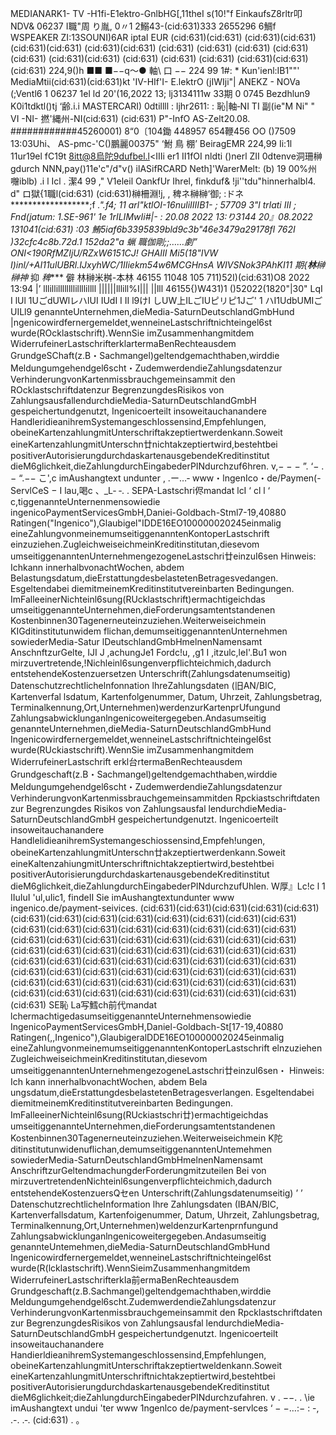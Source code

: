 MEDIANARK1- TV -H1fi-E1ektro-GnlbHG[,11theI s(10!"f EinkaufsZ8rltr叩NDV& 06237 I職"周 り胤, 0〃1 2鰯43-(cid:631)333 2655296 6鯛f WSPEAKER ZI:13SOUNI)6AR iptaI EUR (cid:631)(cid:631) (cid:631)(cid:631) (cid:631)(cid:631) (cid:631)(cid:631) (cid:631) (cid:631) (cid:631) (cid:631) (cid:631) (cid:631)(cid:631) (cid:631) (cid:631) (cid:631) (cid:631)(cid:631) (cid:631) 224,9()h ■■ ■−−q〜● 軸\ 口 −− 224 99 1#: * Kun'ienl:IB1""' MediaMtii(cid:631)(cid:631)kt 'IV-HIf'I- E.lektrO (jIWIji"| ANEKZ - NOVa (;Ventl6 1 06237 1el ld 20'(16,2022 13; lj3134111w 33期 0 0745 Bezdhlun9 K0i1tdktl()tj ‘齢.i.i MASTERCARI) 0dtillll : ljhr2611: : 恥|軸‐NI TI 副(ie"M Ni" " VI -NI- 撚'縄州-NI(cid:631) (cid:631) P"-InfO AS-Zelt20.08. ############45260001) 8“0〔104鋤 448957 654鞭456 OO ()7509 13:03Uhi、 AS-pmc-'C()鵬麗00375" ‘鮒 鳥 棚’ BeiragEMR 224,99 Ii:1l 11ur19el fC19t 8itt@8烏陀9dufbel.l<IIIi er1 II1fOI nldti ()nerl ZII 0dtenve洞珊榊gdurch NNN,pay()11e'c"/d"v() ilASifRCARD Neth]'WarerMelt: (b) 19 00%州囎iblb) .i l Icl . 潔4 99 ," V1eleil OankfUr Ihrel, finkduf& !ji''tdu"hinnerhalbl4. d" ロ獄{1職l(cid:631) (cid:631)榊柵淵!j, , 稗ネ榊榊‘御; :ドネ******************;f ***.*".f*4; 11 arl"ktlOI-16nuliIIIIB1- ; 57709 3"l trlati III ; Fnd(jatum: 1.SE-961' 1e 1rILIMwIi#|- : 20.08 2022 13:り3144 20』08.2022 131041(cid:631) :03 鮪5iaf6b3395839bld9c3b"46e3479a29178fl 762I )32cfc4c8b.72d.1 152da2"a 蝋 職伽剛;;……劇” ONI<190RfMZIjU/RZxW6151CJ! GHAIII Mi5(18"IVW I)inl/+AI11ulUBRl.IJxyhWC/1IIiekm54w6MCGHnsA WIVSNok3PAhKI11 *期{**林**榊榊*神* 抑 *稗**** 僻 林榊米桝-本林 46155 11048 105 711)52I)(cid:631)O8 2022 13:94 |’ lllillillllllllillllillll ||||||lllill%I||| ||lll 46155{)W431)1 ()52022(1820"|30" LqI I lUl 1UごdUWlレハlUI IUdI I II l9けI しUW上ILごIUピリピ1Jご' 1 ハI1UdbUMIごUILl9 genannteUnternehmen,dieMedia-SaturnDeutschlandGmbHund |ngenicowirdfernergemeldet,wenneineLastschriftnichteingel6st wurde(ROcklastschrift).WennSie imZusammenhangmitdem WiderrufeinerLastschrifterklartermaBenRechteausdem GrundgeSChaft(z.B・Sachmangel)geltendgemachthaben,wirddie Meldungumgehendgel6scht・ZudemwerdendieZahlungsdatenzur VerhinderungvonKartenmissbrauchgemeinsammit den ROcklastschriftdatenzur BegrenzungdesRisikos von ZahlungsausfallendurchdieMedia-SaturnDeutschlandGmbH gespeichertundgenutzt, Ingenicoerteilt insoweitauchanandere HandleridieanihremSystemangeschIossensind,Empfehlungen, obeineKartenzahlungmitUnterschriftakzeptiertwerdenkann.Soweit eineKartenzahlungmitUnterschn廿nichtakzeptiertwird,bestehtbei positiverAutorisierungdurchdaskartenausgebendeKreditinstitut dieM6glichkeit,dieZahlungdurchEingabederPINdurchzuf6hren. v,− − − ”. ‘− . − “.−− こ',c imAushangtext undunter , .ー…‐ www・lngenIco・de/Paymen(-ServlCeS − I lau,喝c 、_L‐ ‐. . SEPA-Lastschri侭mandat lcI ‘ cl l ‘ c,tiggenannteUnternenmensowiedie ingenicoPaymentServicesGmbH,Daniei-Goldbach-Stml7-19,40880 Ratingen("Ingenico"),Glaubigel"IDDE16EO100000020245einmalig eineZahlungvonmeinemumseitiggenanntenKontoperLastschrift einzuziehen.ZugleichweiseichmeinKreditinstitutan,diesevom umseitiggenanntenUnternehmengezogeneLastschri廿einzuI6sen Hinweis: Ichkann innerhalbvonachtWochen, abdem Belastungsdatum,dieErstattungdesbelastetenBetragesvedangen. Esgeltendabei diemitmeinemKreditinstitutvereinbarten Bedingungen. ImFalleeinerNichteinl6sung(RUcklastschrift)ermachtigeichdas umseitiggenannteUnternehmen,dieForderungsamtentstandenen Kostenbinnen30Tagenerneuteinzuziehen.Weiterweiseichmein KIGditinstitutunwidem flichan,demumseitiggenanntenUnternehmen sowiederMedia-Satur lDeutschlandGmbHmelnenNamensamt AnschnftzurGelte, IJI J ,achungJe1 Fordc!u, ,g1 I ,itzulc,leI'.Bu1 won mirzuvertretende,!Nichleinl6sungenverpflichteichmich,dadurch entstehendeKostenzuersetzen Unterschrift(Zahlungsdatenumseitig) DatenschutzrechtIichelnfonnation lhreZahlungsdaten (旧AN/BIC, Kartenverfal lsdatum, Kartenfolgenummer, Datum, Uhrzeit, Zahlungsbetrag, Terminalkennung,Ort,Unternehmen)werdenzurKartenprUfungund Zahlungsabwicklunganlngenicoweitergegeben.Andasumseitig genannteUnternehmen,dieMedia-SaturnDeutschlandGmbHund Ingenicowirdfernergemeldet,wenneineLastschriftnichteingel6st wurde(RUckiastschrift).WennSie imZusammenhangmitdem WiderrufeinerLastschrift erkl台rtermaBenRechteausdem Grundgeschaft(z.B・Sachmangel)geltendgemachthaben,wirddie Meldungumgehendgel6scht・ZudemwerdendieZahlungsdatenzur VerhinderungvonKartenmissbrauchgemeinsammitden Rpckiastschriftdaten zur Begrenzungdes Risikos von Zahlungsausfal lendurchdieMedia-SaturnDeutschlandGmbH gespeichertundgenutzt. Ingenicoerteilt insoweitauchanandere HandlelidieanihremSystemangeschiossensind,Empfeh!ungen, obeineKartenzahlungmitUnterschn廿akzeptiertwerdenkann.Soweit eineKaltenzahiungmitUnterschriftnichtakzeptiertwird,bestehtbei positiverAutorisierungdurchdaskartenausgebendeKreditinstitut dieM6glichkeit,dieZahlungdurchEingabederPINdurchzufUhlen. W厚』Lc!c l 1 IIuIuI 'ul,uIic1, findeII Sie imAushangtextundunter www ingenico.de/payment-seivices. (cid:631)(cid:631)(cid:631)(cid:631)(cid:631)(cid:631)(cid:631)(cid:631)(cid:631)(cid:631)(cid:631)(cid:631)(cid:631)(cid:631)(cid:631)(cid:631)(cid:631)(cid:631)(cid:631)(cid:631)(cid:631)(cid:631)(cid:631)(cid:631)(cid:631)(cid:631)(cid:631)(cid:631)(cid:631)(cid:631)(cid:631)(cid:631)(cid:631)(cid:631)(cid:631)(cid:631)(cid:631)(cid:631)(cid:631)(cid:631)(cid:631)(cid:631)(cid:631)(cid:631)(cid:631)(cid:631)(cid:631)(cid:631)(cid:631)(cid:631)(cid:631)(cid:631)(cid:631)(cid:631)(cid:631)(cid:631)(cid:631)(cid:631)(cid:631)(cid:631)(cid:631)(cid:631)(cid:631)(cid:631)(cid:631)(cid:631)(cid:631)(cid:631)(cid:631)(cid:631) SE恥 La写鱈ch前代mandat lchermachtigedasumseitiggenannteUnternehmensowiedie IngenicoPaymentServicesGmbH,Daniel-Goldbach-St[17-19,40880 Ratingen(,,Ingenico"),GlaubigeralDDE16EO100000020245einmalig eineZahlungvonmeinemumseitiggenanntenKontoperLastschrift elnzuziehen ZugleichweiseichmeinKreditinstitutan,diesevom umseitiggenanntenUnternehmengezogeneLastschri廿einzul6sen・ Hinweis: Ich kann innerhalbvonachtWochen, abdem Bela ungsdatum,dieErstattungdesbelastetenBetragesverlangen. Esgeltendabei diemitmeinemKreditinstitutvereinbarten Bedingungen. ImFalleeinerNichteinl6sung(RUckiastschri廿)ermachtigeichdas umseitiggenannteUnternehmen,dieForderungsamtentstandenen Kostenbinnen30Tagenerneuteinzuziehen.Weiterweiseichmein K陀ditinstitutunwidenuflichan,demumseitiggenanntenUntemehmen sowiederMedia-SaturnDeutschIandGmbHmelnenNamensamt AnschriftzurGeltendmachungderForderungmitzuteilen Bei von mirzuvertretendenNichteinl6sungenverpflichteichmich,dadurch entstehendeKostenzuersQセen Unterschrift(Zahlungsdatenumseitig) ’ ’ DatenschutzrechtlicheInformation lhre Zahlungsdaten (IBAN/BIC, Kartenverfallsdatum, Kartenfoigenummer, Datum, Uhrzeit, Zahlungsbetrag, Terminalkennung,Ort,Unternehmen)weldenzurKartenprnfungund Zahlungsabwicklunganlngenicoweitergegeben.Andasumseitig genannteUntemehmen,dieMedia-SaturnDeutschlandGmbHund Ingenicowirdfernergemeldet,wenneineLastschriftnichteingel6st wurde(R(lcklastschrift).WennSieimZusammenhangmitdem WiderrufeinerLastschrifterkIa前ermaBenRechteausdem Grundgeschaft(z.B.Sachmangel)geltendgemachthaben,wirddie Meldungumgehendgel6scht.ZudemwerdendieZahlungsdatenzur VerhinderungvonKartenmissbrauchgemeinsammit den Rpcklastschriftdaten zur BegrenzungdesRisikos von Zahlungsausfal lendurchdieMedia-SaturnDeutschlandGmbH gespeichertundgenutzt. lngenicoerteilt insoweitauchanandere HandierldieanihremSystemangeschIossensind,Empfehlungen, obeineKartenzahlungmitUnterschriftakzeptiertweldenkann.Soweit eineKartenzahlungmitUnterschriftnichtakzeptiertwird,bestehtbei positiverAutorisierungdurchdaskartenausgebendeKreditinstitut dieM6glichkeit;dieZahlungdurchEingabederPINdurchzufahren. v . −−. . \ie imAushangtext undui 'ter www 1ngenlco de/payment-servlces ‘ − −…:− : -, .-. .‐. (cid:631) . 。